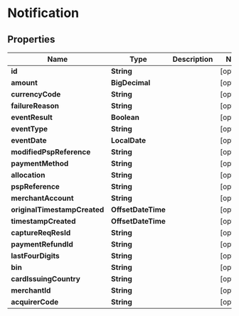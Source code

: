 

# Notification


## Properties

| Name | Type | Description | Notes |
|------------ | ------------- | ------------- | -------------|
|**id** | **String** |  |  [optional] |
|**amount** | **BigDecimal** |  |  [optional] |
|**currencyCode** | **String** |  |  [optional] |
|**failureReason** | **String** |  |  [optional] |
|**eventResult** | **Boolean** |  |  [optional] |
|**eventType** | **String** |  |  [optional] |
|**eventDate** | **LocalDate** |  |  [optional] |
|**modifiedPspReference** | **String** |  |  [optional] |
|**paymentMethod** | **String** |  |  [optional] |
|**allocation** | **String** |  |  [optional] |
|**pspReference** | **String** |  |  [optional] |
|**merchantAccount** | **String** |  |  [optional] |
|**originalTimestampCreated** | **OffsetDateTime** |  |  [optional] |
|**timestampCreated** | **OffsetDateTime** |  |  [optional] |
|**captureReqResId** | **String** |  |  [optional] |
|**paymentRefundId** | **String** |  |  [optional] |
|**lastFourDigits** | **String** |  |  [optional] |
|**bin** | **String** |  |  [optional] |
|**cardIssuingCountry** | **String** |  |  [optional] |
|**merchantId** | **String** |  |  [optional] |
|**acquirerCode** | **String** |  |  [optional] |



